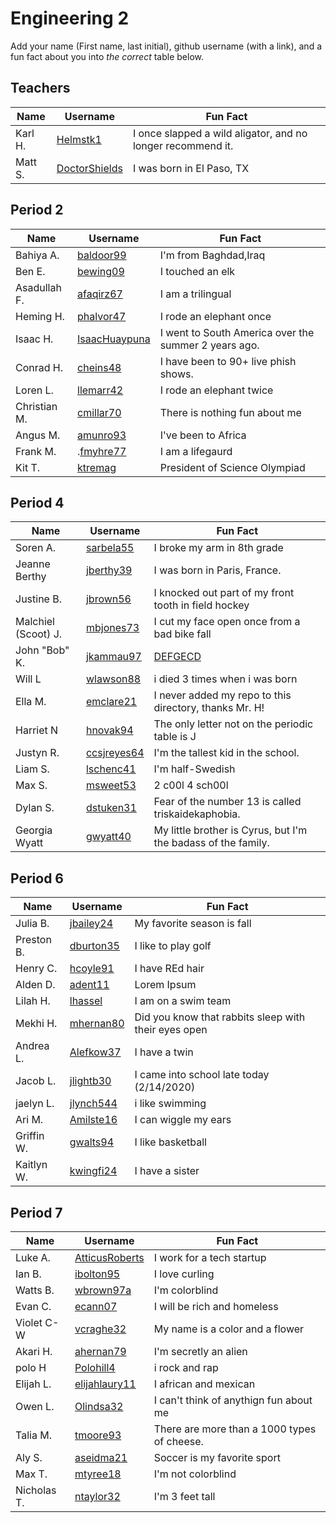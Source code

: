 # Engineering 2

Add your name (First name, last initial), github username (with a link), and a fun fact about you into _the correct_ table below.

## Teachers

Name | Username | Fun Fact
--- | --- | ---
Karl H. | [Helmstk1](https://github.com/Helmstk1) | I once slapped a wild aligator, and no longer recommend it.
Matt S. | [DoctorShields](https://github.com/DoctorShields) | I was born in El Paso, TX


## Period 2

Name | Username | Fun Fact
--- | --- | ---
Bahiya A. | [baldoor99](https://github.com/baldoor99) | I'm from Baghdad,Iraq
Ben E.  | [bewing09](https://github.com/bewing09) | I touched an elk 
Asadullah F.| [afaqirz67](https://github.com/afaqirz67) | I am a trilingual 
Heming H. | [phalvor47](https://github.com/phalvor47) | I rode an elephant once
Isaac H. | [IsaacHuaypuna](https://github.com/IsaacHuaypuna) | I went to South America over the summer 2 years ago.
Conrad H. | [cheins48](https://github.com/cheins48) | I have been to 90+ live phish shows.
Loren L.  | [llemarr42](https://github.com/llemarr42) |  I rode an elephant twice
Christian M. | [cmillar70](https://github.com/cmillar70) | There is nothing fun about me
Angus M.| [amunro93](https://github.com/amunro93) | I've been to Africa  
Frank M.  | .[fmyhre77](https://github.com/fmyhre77) | I am a lifegaurd
Kit T. | [ktremag](https://github.com/ktremag) | President of Science Olympiad




## Period 4

Name | Username | Fun Fact
--- | --- | ---
Soren A. | [sarbela55](https://github.com/sarbela55) | I broke my arm in 8th grade
Jeanne Berthy |  [jberthy39](https://github.com/jberthy39/Class_Accounts)  |  I was born in Paris, France.
Justine B.| [jbrown56](https://github.com/jbrown56)|I knocked out part of my front tooth in field hockey 
Malchiel (Scoot) J. | [mbjones73](https://github.com/mbjones73) | I cut my face open once from a bad bike fall
John "Bob" K. | [jkammau97](https://github.com/jkammau97) | [DEFGECD](https://youtu.be/A7dLvvbmTPU)
Will L |  [wlawson88](https://github.com/wlawson88) |  i died 3 times when i was born
Ella M.| [emclare21](https://github.com/emclare21)| I never added my repo to this directory, thanks Mr. H!
Harriet N | [hnovak94](https://github.com/hnovak94)   | The only letter not on the periodic table is J
Justyn R.| [ccsjreyes64](https://github.com/ccsjreyes64) | I'm the tallest kid in the school.
Liam S. | [lschenc41](https://github.com/lschenc41) | I'm half-Swedish
Max S. |  [msweet53](https://www.youtube.com/watch?v=dQw4w9WgXcQ) | 2 c00l 4 sch00l
Dylan S. | [dstuken31](https://github.com/dstuken31) | Fear of the number 13 is called triskaidekaphobia.
Georgia Wyatt | [gwyatt40](https://github.com/gwyatt40) | My little brother is Cyrus, but I'm the badass of the family.




## Period 6

Name | Username | Fun Fact
--- | --- | ---
Julia B. | [jbailey24](https://github.com/jbailey24) | My favorite season is fall
Preston B. | [dburton35](https://github.com/dburton35) | I like to play golf
Henry C. | [hcoyle91](https://github.com/hcoyle91) | I have REd hair
Alden D. | [adent11](https://github.com/adent11) | Lorem Ipsum
Lilah H. | [lhassel](https://github.com/lhassel) | I am on a swim team
Mekhi H. | [mhernan80](https://github.com/mhernan80) | Did you know that rabbits sleep with their eyes open
Andrea L.| [Alefkow37](https://github.com/Alefkow37) | I have a twin
Jacob L. | [jlightb30](https://github.com/jlightb30) | I came into school late today (2/14/2020)
jaelyn L. | [jlynch544](https://github.com/jlynch544)| i like swimming 
Ari M. | [Amilste16](https://github.com/amilste16) | I can wiggle my ears
Griffin W.| [gwalts94](https://github.com/gwalts94) | I like basketball 
Kaitlyn W. | [kwingfi24](https://github.com/kwingfi24) | I have a sister


## Period 7

Name | Username | Fun Fact
--- | --- | ---
Luke A. | [AtticusRoberts](https://github.com/AtticusRoberts) | I work for a tech startup
Ian B. | [ibolton95](https://github.com/ibolton95) | I love curling
Watts B. | [wbrown97a](https://github.com/wbrown97a) | I'm colorblind
Evan C. | [ecann07](https://github.com/ecann07) | I will be rich and homeless
Violet C-W | [vcraghe32](https://github.com/vcraghe32) | My name is a color and  a flower
Akari H. | [ahernan79](http://github.com/ahernan79) | I'm secretly an alien
polo H |  [Polohill4](https://github.com/Polohill4) | i rock and rap
Elijah L. | [elijahlaury11](https://github.com/Elijahlaury11) | I african and mexican
Owen L. | [Olindsa32](https://github.com/olindsa32) | I can't think of anythign fun about me
Talia M. | [tmoore93](https://github.com/tmoore93) | There are more than a 1000 types of cheese.
Aly S. | [aseidma21](https://github.com/aseidma21)| Soccer is my favorite sport
Max T. | [mtyree18](https://github.com/mtyree18) | I'm not colorblind
Nicholas T. | [ntaylor32](https://github.com/ntaylor32) | I'm 3 feet tall
